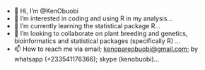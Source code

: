 - 👋 Hi, I’m @KenObuobi
- 👀 I’m interested in coding and using R in my analysis...
- 🌱 I’m currently learning the statistical package R...
- 💞️ I’m looking to collaborate on plant breeding and genetics, bioinformatics and statistical packages (specifically R) ...
- 📫 How to reach me via email; kenopareobuobi@gmail.com; by whatsapp (+233541176366); skype (kenobuobi)...

<!---
KenObuobi/KenObuobi is a ✨ special ✨ repository because its `README.md` (this file) appears on your GitHub profile.
You can click the Preview link to take a look at your changes.
--->
